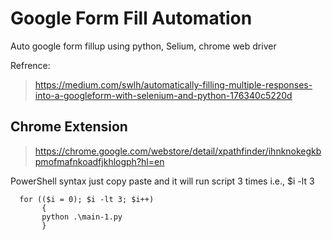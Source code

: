 # Google Form Fill Automation
 

Auto google form fillup using python, Selium, chrome web driver

  

Refrence:

> https://medium.com/swlh/automatically-filling-multiple-responses-into-a-googleform-with-selenium-and-python-176340c5220d

  
## Chrome Extension

> https://chrome.google.com/webstore/detail/xpathfinder/ihnknokegkbpmofmafnkoadfjkhlogph?hl=en

  

PowerShell syntax just copy paste and it will run script 3 times i.e.,  $i -lt 3

     
      for (($i = 0); $i -lt 3; $i++)
           {
           python .\main-1.py
           }
